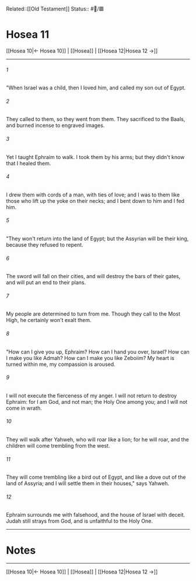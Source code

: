 Related::[[Old Testament]]
Status:: #📖/🟥
# Hosea 11

[[Hosea 10|← Hosea 10]] | [[Hosea]] | [[Hosea 12|Hosea 12 →]]
***



###### 1 
"When Israel was a child, then I loved him, and called my son out of Egypt. 

###### 2 
They called to them, so they went from them. They sacrificed to the Baals, and burned incense to engraved images. 

###### 3 
Yet I taught Ephraim to walk. I took them by his arms; but they didn't know that I healed them. 

###### 4 
I drew them with cords of a man, with ties of love; and I was to them like those who lift up the yoke on their necks; and I bent down to him and I fed him. 

###### 5 
"They won't return into the land of Egypt; but the Assyrian will be their king, because they refused to repent. 

###### 6 
The sword will fall on their cities, and will destroy the bars of their gates, and will put an end to their plans. 

###### 7 
My people are determined to turn from me. Though they call to the Most High, he certainly won't exalt them. 

###### 8 
"How can I give you up, Ephraim? How can I hand you over, Israel? How can I make you like Admah? How can I make you like Zeboiim? My heart is turned within me, my compassion is aroused. 

###### 9 
I will not execute the fierceness of my anger. I will not return to destroy Ephraim: for I am God, and not man; the Holy One among you; and I will not come in wrath. 

###### 10 
They will walk after Yahweh, who will roar like a lion; for he will roar, and the children will come trembling from the west. 

###### 11 
They will come trembling like a bird out of Egypt, and like a dove out of the land of Assyria; and I will settle them in their houses," says Yahweh. 

###### 12 
Ephraim surrounds me with falsehood, and the house of Israel with deceit. Judah still strays from God, and is unfaithful to the Holy One.

---
# Notes


***
[[Hosea 10|← Hosea 10]] | [[Hosea]] | [[Hosea 12|Hosea 12 →]]
